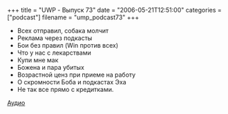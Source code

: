 +++
title = "UWP - Выпуск 73"
date = "2006-05-21T12:51:00"
categories = ["podcast"]
filename = "ump_podcast73"
+++


- Всех отправил, собака молчит
- Реклама через подкасты
- Бои без правил (Win против всех)
- Что у нас с лекарствами
- Купи мне мак
- Божена и пара убитых
- Возрастной ценз при приеме на работу
- О скромности Боба и подкастах Эха
- Не так все прямо с кредитками.

[Аудио](https://podcast.umputun.com/media/ump_podcast73.mp3)
<audio src="https://podcast.umputun.com/media/ump_podcast73.mp3" preload="none">